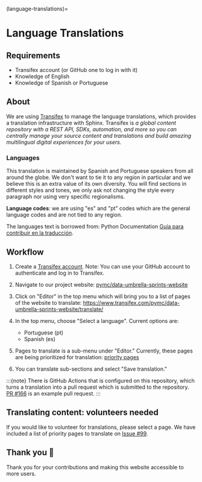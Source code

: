(language-translations)=
# Language Translations

## Requirements
- Transifex account (or GitHub one to log in with it) 
- Knowledge of English
- Knowledge of Spanish or Portuguese

## About
We are using [Transifex](https://www.transifex.com/) to manage the language translations, which provides a translation infrastructure with Sphinx. Transifex is *a global content repository with a REST API, SDKs, automation, and more so you can centrally manage your source content and translations and build amazing multilingual digital experiences for your users.*

### Languages

This translation is maintained by Spanish and Portuguese speakers from all around the globe. We don't want to tie it to any region in particular and we believe this is an extra value of its own diversity. You will find sections in different styles and tones, we only ask not changing the style every paragraph nor using very specific regionalisms.

**Language codes**:  we are using "es" and "pt" codes which are the general language codes and are not tied to any region.

The languages text is borrowed from: Python Documentation [Guía para contribuir en la traducción](https://python-docs-es.readthedocs.io/es/3.11/CONTRIBUTING.html#a-tener-en-cuenta).

## Workflow

1.  Create a [Transifex account](https://www.transifex.com/signin/).  Note: You can use your GitHub account to authenticate and log in to Transifex.

2.  Navigate to our project website:  [pymc/data-umbrella-sprints-website](https://www.transifex.com/pymc/data-umbrella-sprints-website/)

3. Click on "Editor" in the top menu which will bring you to a list of pages of the website to translate:  https://www.transifex.com/pymc/data-umbrella-sprints-website/translate/

4. In the top menu, choose "Select a language". Current options are:
    - Portuguese (pt)
    - Spanish (es)

5. Pages to translate is a sub-menu under "Editor."  Currently, these pages are being prioritized for translation:  [priority pages](https://github.com/pymc-devs/pymc-data-umbrella/issues/99)

6. You can translate sub-sections and select "Save translation."  

:::{note}
There is GitHub Actions that is configured on this repository, which turns a translation into a pull request which is submitted to the repository. [PR #166](https://github.com/pymc-devs/pymc-data-umbrella/pull/166/files) is an example pull request.
:::

## Translating content: volunteers needed

If you would like to volunteer for translations, please select a page.  We have included a list of priority pages to translate on [Issue #99](https://github.com/pymc-devs/pymc-data-umbrella/issues/99). 

## Thank you 🙌

Thank you for your contributions and making this website accessible to more users.
